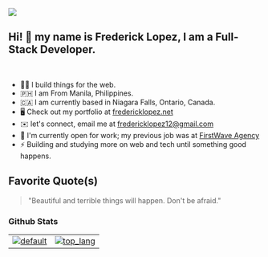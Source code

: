 ![](https://komarev.com/ghpvc/?username=frdrcklopez)

## Hi! 👋 my name is Frederick Lopez, I am a Full-Stack Developer.
<br>

*   👨‍💻  I build things for the web.
*   🇵🇭   I am From Manila, Philippines.
*   🇨🇦  I am currently based in Niagara Falls, Ontario, Canada.
*   🖥️  Check out my portfolio at [fredericklopez.net](https://fredericklopez.net)
*   ✉️  let's connect, email me at [fredericklopez12@gmail.com](mailto:fredericklopez12@gmail.com)
*   🚀  I'm currently open for work; my previous job was at [FirstWave Agency](https://firstwave.sg)
*   ⚡  Building and studying more on web and tech until something good happens.

## Favorite Quote(s)
> "Beautiful and terrible things will happen. Don't be afraid."

### Github Stats
| | |
| :---: | :---: |
| <a href="http://www.github.com/frdrcklopez">![default][default]</a> | <a href="http://www.github.com/frdrcklopez">![top_lang][top_lang]</a> |


[default]: https://github-readme-stats.vercel.app/api?username=frdrcklopez&show_icons=true&theme=default
[top_lang]: https://github-readme-stats.vercel.app/api/top-langs/?username=frdrcklopez&langs_count=8&layout=compact